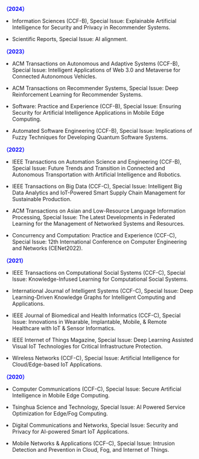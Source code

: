 **<font color="blue">（2024）</font>**

- Information Sciences (CCF-B), Special Issue:  Explainable Artificial Intelligence for Security and Privacy in Recommender Systems.

- Scientific Reports, Special Issue:  AI alignment.

**<font color="blue">（2023）</font>**

- ACM Transactions on Autonomous and Adaptive Systems (CCF-B), Special Issue:  Intelligent Applications of Web 3.0 and Metaverse for Connected Autonomous Vehicles.

- ACM Transactions on Recommender Systems, Special Issue: Deep Reinforcement Learning for Recommender Systems. 

- Software: Practice and Experience (CCF-B), Special Issue: Ensuring Security for Artificial Intelligence Applications in Mobile Edge Computing.

- Automated Software Engineering (CCF-B), Special Issue: Implications of Fuzzy Techniques for Developing Quantum Software Systems.

**<font color="blue">（2022）</font>**

- IEEE Transactions on Automation Science and Engineering (CCF-B), Special Issue: Future Trends and Transition in Connected and Autonomous Transportation with Artificial Intelligence and Robotics. 

- IEEE Transactions on Big Data (CCF-C), Special Issue: Intelligent Big Data Analytics and IoT-Powered Smart Supply Chain Management for Sustainable Production.

- ACM Transactions on Asian and Low-Resource Language Information Processing, Special Issue: The Latest Developments in Federated Learning for the Management of Networked Systems and Resources.

- Concurrency and Computation: Practice and Experience (CCF-C), Special Issue: 12th International Conference on Computer Engineering and Networks (CENet2022).

**<font color="blue">（2021）</font>**

- IEEE Transactions on Computational Social Systems (CCF-C), Special Issue: Knowledge-Infused Learning for Computational Social Systems.

- International Journal of Intelligent Systems (CCF-C), Special Issue: Deep Learning-Driven Knowledge Graphs for Intelligent Computing and Applications.

- IEEE Journal of Biomedical and Health Informatics (CCF-C), Special Issue: Innovations in Wearable, Implantable, Mobile, & Remote Healthcare with IoT & Sensor Informatics.

- IEEE Internet of Things Magazine, Special Issue: Deep Learning Assisted Visual IoT Technologies for Critical Infrastructure Protection.

- Wireless Networks (CCF-C), Special Issue: Artificial Intelligence for Cloud/Edge-based IoT Applications.

**<font color="blue">（2020）</font>**

- Computer Communications (CCF-C), Special Issue: Secure Artificial Intelligence in Mobile Edge Computing.

- Tsinghua Science and Technology, Special Issue: AI Powered Service Optimization for Edge/Fog Computing. 

- Digital Communications and Networks, Special Issue: Security and Privacy for AI-powered Smart IoT Applications.

- Mobile Networks & Applications (CCF-C), Special Issue: Intrusion Detection and Prevention in Cloud, Fog, and Internet of Things.